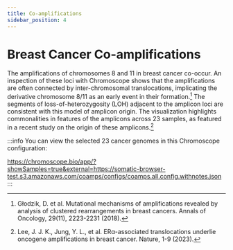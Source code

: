 ```yaml
---
title: Co-amplifications
sidebar_position: 4
---
```


# Breast Cancer Co-amplifications

The amplifications of chromosomes 8 and 11 in breast cancer co-occur. An inspection of these loci with Chromoscope shows that the amplifications are often connected by inter-chromosomal translocations, implicating the derivative chromosome 8/11 as an early event in their formation.[^1] The segments of loss-of-heterozygosity (LOH) adjacent to the amplicon loci are consistent with this model of amplicon origin. The visualization highlights commonalities in features of the amplicons across 23 samples, as featured in a recent study on the origin of these amplicons.[^2]

:::info
You can view the selected 23 cancer genomes in this Chromoscope configuration:

https://chromoscope.bio/app/?showSamples=true&external=https://somatic-browser-test.s3.amazonaws.com/coamps/configs/coamps.all.config.withnotes.json
:::

[^1]: Głodzik, D. et al. Mutational mechanisms of amplifications revealed by analysis of clustered rearrangements in breast cancers. Annals of Oncology, 29(11), 2223-2231 (2018).

[^2]: Lee, J. J. K., Jung, Y. L., et al.  ERα-associated translocations underlie oncogene amplifications in breast cancer. Nature, 1-9 (2023).
